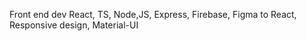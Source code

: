 Front end dev
React, TS, Node,JS, Express, Firebase, Figma to React, Responsive design, Material-UI
